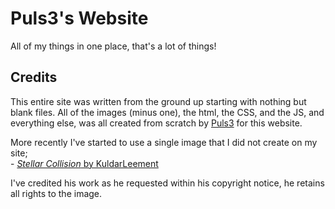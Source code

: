 # Puls3's Website
All of my things in one place, that's a lot of things!

## Credits
This entire site was written from the ground up starting with nothing but blank files. All of the images (minus one), the html, the CSS, and the JS, and everything else, was all created from scratch by [Puls3](https://github.com/xPuls3) for this website.

More recently I've started to use a single image that I did not create on my site;
<br>\- [*Stellar Collision* by KuldarLeement](https://www.deviantart.com/kuldarleement/art/Stellar-collision-397866757)

I've credited his work as he requested within his copyright notice, he retains all rights to the image.
